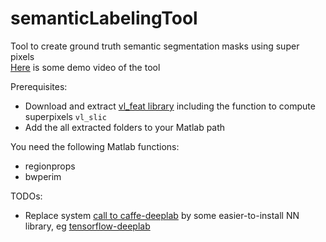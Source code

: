 # semanticLabelingTool
Tool to create ground truth semantic segmentation masks using super pixels  
[Here](https://youtu.be/oycY0ZMMszI) is some demo video of the tool

Prerequisites:  
 - Download and extract [vl_feat library](http://www.vlfeat.org/) including the function to compute superpixels `vl_slic`
 - Add the all extracted folders to your Matlab path

You need the following Matlab functions:
 - regionprops
 - bwperim


TODOs:
 - Replace system [call to caffe-deeplab](https://github.com/mgarbade/semanticLabelingTool/blob/43cbde95bf7fbd802e0f25f773517d2a3956cb82/getSematicLabels.m#L1-L41) by some easier-to-install NN library, eg [tensorflow-deeplab](https://github.com/DrSleep/tensorflow-deeplab-resnet)
